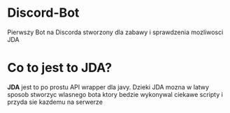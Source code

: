 # Discord-Bot
Pierwszy Bot na Discorda stworzony dla zabawy i sprawdzenia mozliwosci JDA <br/>

<h1> Co to jest to JDA?</h1>


<p><b>JDA</b> jest to po prostu API wrapper dla javy. Dzieki JDA mozna w latwy sposob stworzyc wlasnego bota ktory bedzie wykonywal ciekawe scripty i przyda sie kazdemu na serwerze</p>
